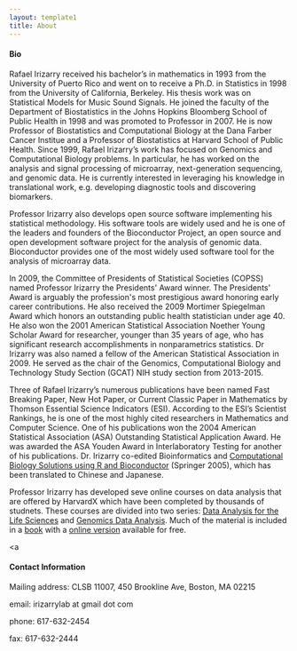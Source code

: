 ```yaml
---
layout: template1
title: About
---
```


#### Bio

Rafael Irizarry received his bachelor’s in mathematics in 1993 from the University of Puerto Rico and went on to receive a Ph.D. in Statistics in 1998 from the University of California, Berkeley. His thesis work was on Statistical Models for Music Sound Signals. He joined the faculty of the Department of Biostatistics in the Johns Hopkins Bloomberg School of Public Health in 1998 and was promoted to Professor in 2007. He is now Professor of Biostatistics and Computational Biology at the Dana Farber Cancer Institue and a Professor of Biostatistics at Harvard School of Public Health. Since 1999, Rafael Irizarry’s work has focused on Genomics and Computational Biology problems. In particular, he has worked on the analysis and signal processing of microarray, next-generation sequencing, and genomic data. He is currently interested in leveraging his knowledge in translational work, e.g. developing diagnostic tools and discovering biomarkers.

Professor Irizarry also develops open source software implementing his statistical methodology. His software tools are widely used and he is one of the leaders and founders of the Bioconductor Project, an open source and open development software project for the analysis of genomic data. Bioconductor provides one of the most widely used software tool for the analysis of microarray data.

In 2009, the Committee of Presidents of Statistical Societies (COPSS) named Professor Irizarry the Presidents' Award winner. The Presidents' Award is arguably the profession's most prestigious award honoring early career contributions. He also received the 2009 Mortimer Spiegelman Award which honors an outstanding public health statistician under age 40. He also won the 2001 American Statistical Association Noether Young Scholar Award for researcher, younger than 35 years of age, who has significant research accomplishments in nonparametrics statistics. Dr Irizarry was also named a fellow of the American Statistical Association in 2009. He served as the chair of the Genomics, Computational Biology and Technology Study Section (GCAT) NIH study section from 2013-2015.

Three of Rafael Irizarry’s numerous publications have been named Fast Breaking Paper, New Hot Paper, or Current Classic Paper in Mathematics by Thomson Essential Science Indicators (ESI). According to the ESI’s Scientist Rankings, he is one of the most highly cited researchers in Mathematics and Computer Science. One of his publications won the 2004 American Statistical Association (ASA) Outstanding Statistical Application Award. He was awarded the ASA Youden Award in Interlaboratory Testing for another of his publications. Dr. Irizarry co-edited Bioinformatics and [Computational Biology Solutions using R and Bioconductor](http://a.co/bDTyXKq) (Springer 2005), which has been translated to Chinese and Japanese.

Professor Irizarry has developed seve online courses on data analysis that are offered by HarvardX which have been completed by thousands of studnets. These courses are divided into two series: [Data Analysis for the Life Sciences](https://www.edx.org/xseries/data-analysis-life-sciences) and [Genomics Data Analysis](https://www.edx.org/xseries/genomics-data-analysis). Much of the material is included in a [book](https://amzn.com/1498775675) with a [online version](https://leanpub.com/dataanalysisforthelifesciences) available for free.


<a 
#### Contact Information

Mailing address: CLSB 11007, 450 Brookline Ave, Boston, MA 02215

email: irizarrylab at gmail dot com

phone: 617-632-2454

fax: 617-632-2444

